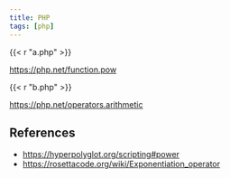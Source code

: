 ```yaml
---
title: PHP
tags: [php]
---
```


{{< r "a.php" >}}

<https://php.net/function.pow>

{{< r "b.php" >}}

<https://php.net/operators.arithmetic>

## References

- <https://hyperpolyglot.org/scripting#power>
- <https://rosettacode.org/wiki/Exponentiation_operator>
